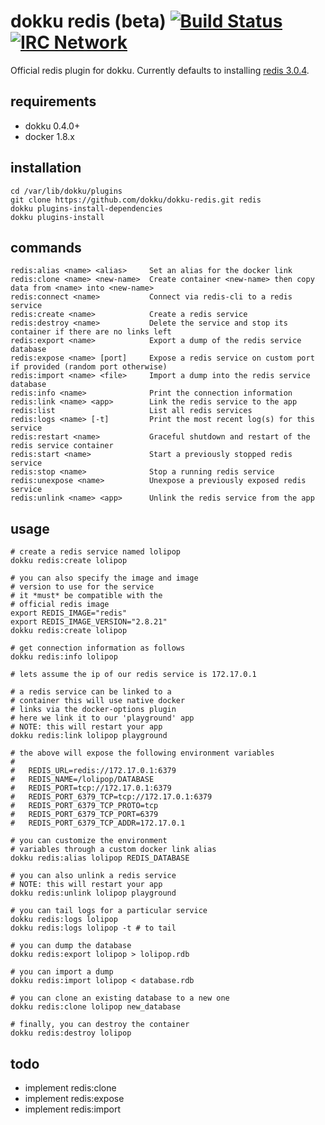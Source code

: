 # dokku redis (beta)  [![Build Status](https://img.shields.io/travis/dokku/dokku-redis.svg?branch=master "Build Status")](https://travis-ci.org/dokku/dokku-redis) [![IRC Network](https://img.shields.io/badge/irc-freenode-blue.svg "IRC Freenode")](https://webchat.freenode.net/?channels=dokku)

Official redis plugin for dokku. Currently defaults to installing [redis 3.0.4](https://hub.docker.com/_/redis/).

## requirements

- dokku 0.4.0+
- docker 1.8.x

## installation

```
cd /var/lib/dokku/plugins
git clone https://github.com/dokku/dokku-redis.git redis
dokku plugins-install-dependencies
dokku plugins-install
```

## commands

```
redis:alias <name> <alias>     Set an alias for the docker link
redis:clone <name> <new-name>  Create container <new-name> then copy data from <name> into <new-name>
redis:connect <name>           Connect via redis-cli to a redis service
redis:create <name>            Create a redis service
redis:destroy <name>           Delete the service and stop its container if there are no links left
redis:export <name>            Export a dump of the redis service database
redis:expose <name> [port]     Expose a redis service on custom port if provided (random port otherwise)
redis:import <name> <file>     Import a dump into the redis service database
redis:info <name>              Print the connection information
redis:link <name> <app>        Link the redis service to the app
redis:list                     List all redis services
redis:logs <name> [-t]         Print the most recent log(s) for this service
redis:restart <name>           Graceful shutdown and restart of the redis service container
redis:start <name>             Start a previously stopped redis service
redis:stop <name>              Stop a running redis service
redis:unexpose <name>          Unexpose a previously exposed redis service
redis:unlink <name> <app>      Unlink the redis service from the app
```

## usage

```shell
# create a redis service named lolipop
dokku redis:create lolipop

# you can also specify the image and image
# version to use for the service
# it *must* be compatible with the
# official redis image
export REDIS_IMAGE="redis"
export REDIS_IMAGE_VERSION="2.8.21"
dokku redis:create lolipop

# get connection information as follows
dokku redis:info lolipop

# lets assume the ip of our redis service is 172.17.0.1

# a redis service can be linked to a
# container this will use native docker
# links via the docker-options plugin
# here we link it to our 'playground' app
# NOTE: this will restart your app
dokku redis:link lolipop playground

# the above will expose the following environment variables
#
#   REDIS_URL=redis://172.17.0.1:6379
#   REDIS_NAME=/lolipop/DATABASE
#   REDIS_PORT=tcp://172.17.0.1:6379
#   REDIS_PORT_6379_TCP=tcp://172.17.0.1:6379
#   REDIS_PORT_6379_TCP_PROTO=tcp
#   REDIS_PORT_6379_TCP_PORT=6379
#   REDIS_PORT_6379_TCP_ADDR=172.17.0.1

# you can customize the environment
# variables through a custom docker link alias
dokku redis:alias lolipop REDIS_DATABASE

# you can also unlink a redis service
# NOTE: this will restart your app
dokku redis:unlink lolipop playground

# you can tail logs for a particular service
dokku redis:logs lolipop
dokku redis:logs lolipop -t # to tail

# you can dump the database
dokku redis:export lolipop > lolipop.rdb

# you can import a dump
dokku redis:import lolipop < database.rdb

# you can clone an existing database to a new one
dokku redis:clone lolipop new_database

# finally, you can destroy the container
dokku redis:destroy lolipop
```

## todo

- implement redis:clone
- implement redis:expose
- implement redis:import
